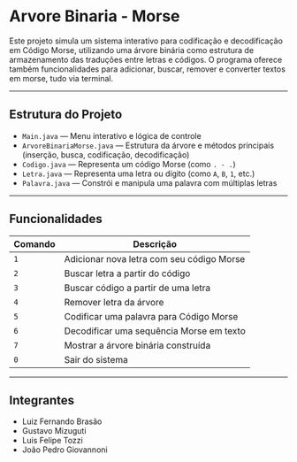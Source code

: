# Arvore Binaria - Morse

Este projeto simula um sistema interativo para codificação e decodificação em Código Morse, utilizando uma árvore binária como estrutura de armazenamento das traduções entre letras e códigos. O programa oferece também funcionalidades para adicionar, buscar, remover e converter textos em morse, tudo via terminal.

---

## Estrutura do Projeto

- `Main.java` — Menu interativo e lógica de controle
- `ArvoreBinariaMorse.java` — Estrutura da árvore e métodos principais (inserção, busca, codificação, decodificação)
- `Codigo.java` — Representa um código Morse (como `. - .`)
- `Letra.java` — Representa uma letra ou dígito (como `A`, `B`, `1`, etc.)
- `Palavra.java` — Constrói e manipula uma palavra com múltiplas letras

---

## Funcionalidades

| Comando | Descrição |
|--------|------------|
| `1` | Adicionar nova letra com seu código Morse |
| `2` | Buscar letra a partir do código |
| `3` | Buscar código a partir de uma letra |
| `4` | Remover letra da árvore |
| `5` | Codificar uma palavra para Código Morse |
| `6` | Decodificar uma sequência Morse em texto |
| `7` | Mostrar a árvore binária construída |
| `0` | Sair do sistema |

---

## Integrantes

- Luiz Fernando Brasão
- Gustavo Mizuguti
- Luis Felipe Tozzi
- João Pedro Giovannoni